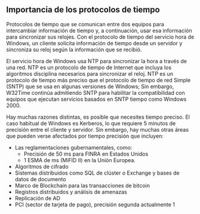 ## <a name="importance-of-time-protocols"></a>Importancia de los protocolos de tiempo
Protocolos de tiempo que se comunican entre dos equipos para intercambiar información de tiempo y, a continuación, usar esa información para sincronizar sus relojes. Con el protocolo de tiempo del servicio hora de Windows, un cliente solicita información de tiempo desde un servidor y sincroniza su reloj según la información que se recibió.
  
El servicio hora de Windows usa NTP para sincronizar la hora a través de una red. NTP es un protocolo de tiempo de Internet que incluya los algoritmos disciplina necesarios para sincronizar el reloj. NTP es un protocolo de tiempo más preciso que el protocolo de tiempo de red Simple (SNTP) que se usa en algunas versiones de Windows; Sin embargo, W32Time continúa admitiendo SNTP para habilitar la compatibilidad con equipos que ejecutan servicios basados en SNTP tiempo como Windows 2000.

Hay muchas razones distintas, es posible que necesites tiempo preciso.  El caso habitual de Windows es Kerberos, lo que requiere 5 minutos de precisión entre el cliente y servidor.  Sin embargo, hay muchas otras áreas que pueden verse afectados por tiempo precisión que incluyen:


- Las reglamentaciones gubernamentales, como:
    - Precisión de 50 ms para FINRA en Estados Unidos
    - 1 ESMA de ms (MiFID II) en la Unión Europea.
- Algoritmos de cifrado
- Sistemas distribuidos como SQL de clúster o Exchange y bases de datos de documento
- Marco de Blockchain para las transacciones de bitcoin
- Registros distribuidos y análisis de amenazas 
- Replicación de AD
- PCI (sector de tarjeta de pago), precisión segunda actualmente 1